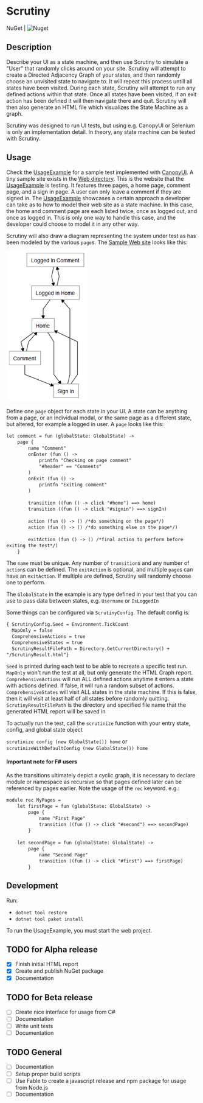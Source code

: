 # Scrutiny

NuGet | ![Nuget](https://img.shields.io/nuget/vpre/scrutiny?color=blue&label=Scrutiny&style=for-the-badge)

## Description
Describe your UI as a state machine, and then use Scrutiny to simulate a "User" that randomly clicks around on your site. 
Scrutiny will attempt to create a Directed Adjacency Graph of your states, and then randomly choose an unvisited state to navigate to. 
It will repeat this process untill all states have been visited.
During each state, Scrutiny will attempt to run any defined actions within that state.
Once all states have been visited, if an exit action has been defined it will then navigate there and quit.
Scrutiny will then also generate an HTML file which visualizes the State Machine as a graph.

Scrutiny was designed to run UI tests, but using e.g. CanopyUI or Selenium is only an implementation detail. In theory, any state machine can be tested with Scrutiny.

## Usage
Check the [UsageExample](src/UsageExample) for a sample test implemented with [CanopyUI](https://github.com/lefthandedgoat/canopy).
A tiny sample site exists in the [Web directory](src/Web). This is the website that the [UsageExample](src/UsageExample) is testing. It features three pages, a home page, comment page, and a sign in page. A user can only leave a comment if they are signed in. 
The [UsageExample](src/UsageExample) showcases a certain approach a developer can take as to how to model their web site as a state machine. In this case, the home and comment page are each listed twice, once as logged out, and once as logged in.
This is only one way to handle this case, and the developer could choose to model it in any other way.

Scrutiny will also draw a diagram representing the system under test as has been modeled by the various `page`s. The [Sample Web site](src/Web) looks like this: 

![SUT sample report](https://raw.githubusercontent.com/kaeedo/Scrutiny/master/images/SampleWebsiteReport.png)


Define one `page` object for each state in your UI. A state can be anything from a page, or an individual modal, or the same page as a different state, but altered, for example a logged in user.
A `page` looks like this:

    let comment = fun (globalState: GlobalState) ->
        page {
            name "Comment"
            onEnter (fun () ->
                printfn "Checking on page comment"
                "#header" == "Comments"
            )
            onExit (fun () ->
                printfn "Exiting comment"
            )

            transition ((fun () -> click "#home") ==> home)
            transition ((fun () -> click "#signin") ==> signIn)
            
            action (fun () -> () /*do something on the page*/)
            action (fun () -> () /*do something else on the page*/)

            exitAction (fun () -> () /*final action to perform before exiting the test*/)
        }

The `name` must be unique. Any number of `transition`s and any number of `action`s can be defined.
The `exitAction` is optional, and multiple `page`s can have an `exitAction`. If multiple are defined, Scrutiny will randomly choose one to perform.

The `GlobalState` in the example is any type defined in your test that you can use to pass data between states, e.g. `Username` or `IsLoggedIn`

Some things can be configured via `ScrutinyConfig`. The default config is:

    { ScrutinyConfig.Seed = Environment.TickCount
      MapOnly = false
      ComprehensiveActions = true
      ComprehensiveStates = true
      ScrutinyResultFilePath = Directory.GetCurrentDirectory() + "/ScrutinyResult.html"}

`Seed` is printed during each test to be able to recreate a specific test run.
`MapOnly` won't run the test at all, but only generate the HTML Graph report.
`ComprehensiveActions` will run ALL defined actions anytime it enters a state with actions defined. If false, it will run a random subset of actions.
`ComprehensiveStates` will visit ALL states in the state machine. If this is false, then it will visit at least half of all states before randomly quitting.
`ScrutinyResultFilePath` is the directory and specified file name that the generated HTML report will be saved in

To actually run the test, call the `scrutinize` function with your entry state, config, and global state object

`scrutinize config (new GlobalState()) home` or `scrutinizeWithDefaultConfig (new GlobalState()) home`

#### Important note for F# users
As the transitions ultimately depict a cyclic graph, it is necessary to declare module or namespace as recursive so that pages defined later can be referenced by pages earlier. Note the usage of the `rec` keyword.
e.g.:

    module rec MyPages =
        let firstPage = fun (globalState: GlobalState) ->
            page {
                name "First Page"
                transition ((fun () -> click "#second") ==> secondPage)
            }

        let secondPage = fun (globalState: GlobalState) ->
            page {
                name "Second Page"
                transition ((fun () -> click "#first") ==> firstPage)
            }

## Development
Run:
* `dotnet tool restore`
* `dotnet tool paket install`

To run the UsageExample, you must start the web project.

## TODO for Alpha release
- [x] Finish initial HTML report
- [x] Create and publish NuGet package
- [x] Documentation

## TODO for Beta release
- [ ] Create nice interface for usage from C#
- [ ] Documentation
- [ ] Write unit tests 
- [ ] Documentation

## TODO General
- [ ] Documentation
- [ ] Setup proper build scripts
- [ ] Use Fable to create a javascript release and npm package for usage from Node.js
- [ ] Documentation